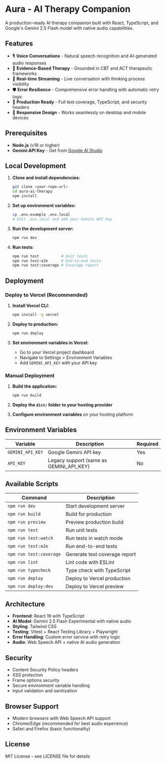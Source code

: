 # Aura - AI Therapy Companion

A production-ready AI therapy companion built with React, TypeScript, and Google's Gemini 2.5 Flash model with native audio capabilities.

## Features

- 🎙️ **Voice Conversations** - Natural speech recognition and AI-generated audio responses
- 🧠 **Evidence-Based Therapy** - Grounded in CBT and ACT therapeutic frameworks
- 🔄 **Real-time Streaming** - Live conversation with thinking process visibility
- 🛡️ **Error Resilience** - Comprehensive error handling with automatic retry logic
- 🎯 **Production Ready** - Full test coverage, TypeScript, and security headers
- 📱 **Responsive Design** - Works seamlessly on desktop and mobile devices

## Prerequisites

- **Node.js** (v18 or higher)
- **Gemini API Key** - Get from [Google AI Studio](https://aistudio.google.com/)

## Local Development

1. **Clone and install dependencies:**
   ```bash
   git clone <your-repo-url>
   cd aura-ai-therapy
   npm install
   ```

2. **Set up environment variables:**
   ```bash
   cp .env.example .env.local
   # Edit .env.local and add your Gemini API key
   ```

3. **Run the development server:**
   ```bash
   npm run dev
   ```

4. **Run tests:**
   ```bash
   npm run test          # Unit tests
   npm run test:e2e      # End-to-end tests
   npm run test:coverage # Coverage report
   ```

## Deployment

### Deploy to Vercel (Recommended)

1. **Install Vercel CLI:**
   ```bash
   npm install -g vercel
   ```

2. **Deploy to production:**
   ```bash
   npm run deploy
   ```

3. **Set environment variables in Vercel:**
   - Go to your Vercel project dashboard
   - Navigate to Settings > Environment Variables
   - Add `GEMINI_API_KEY` with your API key

### Manual Deployment

1. **Build the application:**
   ```bash
   npm run build
   ```

2. **Deploy the `dist/` folder to your hosting provider**

3. **Configure environment variables** on your hosting platform

## Environment Variables

| Variable | Description | Required |
|----------|-------------|----------|
| `GEMINI_API_KEY` | Google Gemini API key | Yes |
| `API_KEY` | Legacy support (same as GEMINI_API_KEY) | No |

## Available Scripts

| Command | Description |
|---------|-------------|
| `npm run dev` | Start development server |
| `npm run build` | Build for production |
| `npm run preview` | Preview production build |
| `npm run test` | Run unit tests |
| `npm run test:watch` | Run tests in watch mode |
| `npm run test:e2e` | Run end-to-end tests |
| `npm run test:coverage` | Generate test coverage report |
| `npm run lint` | Lint code with ESLint |
| `npm run typecheck` | Type check with TypeScript |
| `npm run deploy` | Deploy to Vercel production |
| `npm run deploy:dev` | Deploy to Vercel preview |

## Architecture

- **Frontend**: React 19 with TypeScript
- **AI Model**: Gemini 2.5 Flash Experimental with native audio
- **Styling**: Tailwind CSS
- **Testing**: Vitest + React Testing Library + Playwright
- **Error Handling**: Custom error service with retry logic
- **Audio**: Web Speech API + native AI audio generation

## Security

- Content Security Policy headers
- XSS protection
- Frame options security
- Secure environment variable handling
- Input validation and sanitization

## Browser Support

- Modern browsers with Web Speech API support
- Chrome/Edge (recommended for best audio experience)
- Safari and Firefox (basic functionality)

## License

MIT License - see LICENSE file for details
